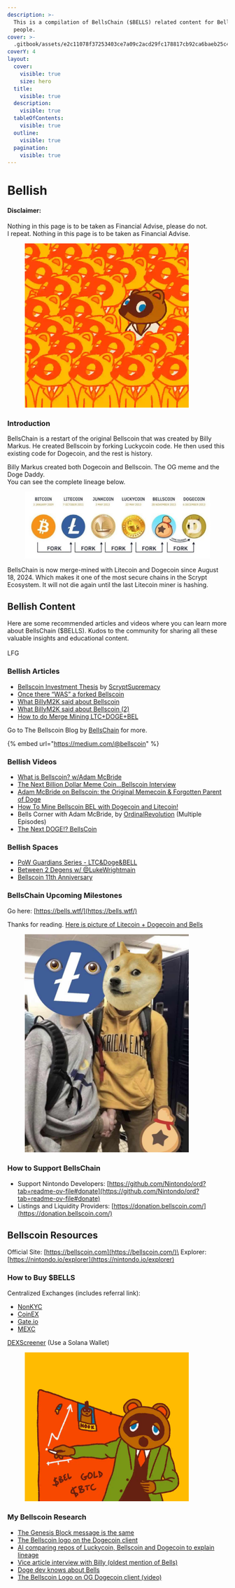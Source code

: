 ```yaml
---
description: >-
  This is a compilation of BellsChain ($BELLS) related content for Bellish
  people.
cover: >-
  .gitbook/assets/e2c11078f37253403ce7a09c2acd29fc178817cb92ca6baeb25c48e43a784349i0.webp
coverY: 4
layout:
  cover:
    visible: true
    size: hero
  title:
    visible: true
  description:
    visible: true
  tableOfContents:
    visible: true
  outline:
    visible: true
  pagination:
    visible: true
---
```


# Bellish

#### Disclaimer:

Nothing in this page is to be taken as Financial Advise, please do not.\
I repeat. Nothing in this page is to be taken as Financial Advise.

<figure><img src=".gitbook/assets/image (2) (1) (1).png" alt="" width="375"><figcaption></figcaption></figure>

### Introduction

BellsChain is a restart of the original Bellscoin that was created by Billy Markus. He created Bellscoin by forking Luckycoin code. He then used this existing code for Dogecoin, and the rest is history.&#x20;

Billy Markus created both Dogecoin and Bellscoin. The OG meme and the Doge Daddy.\
You can see the complete lineage below.&#x20;

<figure><img src=".gitbook/assets/4C38A7CE-AC17-471D-BFC4-5CA7A3A84A6B_4_5005_c.jpeg" alt=""><figcaption></figcaption></figure>

BellsChain is now merge-mined with Litecoin and Dogecoin since August 18, 2024. Which makes it one of the most secure chains in the Scrypt Ecosystem. It will not die again until the last Litecoin miner is hashing.



## Bellish Content

Here are some recommended articles and videos where you can learn more about BellsChain ($BELLS). Kudos to the community for sharing all these valuable insights and educational content.\
\
LFG

### Bellish Articles

* [Bellscoin Investment Thesis](https://medium.com/@bellscoin/bellscoin-investment-thesis-307190c0ce03) by [ScryptSupremacy](https://x.com/ScryptSupremacy)
* [Once there “WAS” a forked Bellscoin](https://medium.com/@bellscoin/once-there-was-forked-bellscoin-d39bc9c9248a)
* [What BillyM2K said about Bellscoin](https://medium.com/@bellscoin/what-billym2k-said-about-bellscoin-fcbdf4056aae)
* [What BillyM2K said about Bellscoin (2)](https://medium.com/@bellscoin/what-billym2k-said-about-bellscoin-2-21dcc1765287)
* [How to do Merge Mining LTC+DOGE+BEL](https://medium.com/@bellscoin/how-to-do-merge-mining-ltc-doge-bel-210f96deee71)

Go to The Bellscoin Blog by [BellsChain](https://x.com/BellsChain) for more.

{% embed url="https://medium.com/@bellscoin" %}

### Bellish Videos

* [What is Bellscoin? w/Adam McBride](https://www.youtube.com/watch?v=ILp5KriqlYU\&pp=ygUJYmVsbHNjb2lu)
* [The Next Billion Dollar Meme Coin...Bellscoin Interview](https://www.youtube.com/watch?v=2Bl8jMDIZUc\&pp=ygUJYmVsbHNjb2lu)
* [Adam McBride on Bellscoin: the Original Memecoin & Forgotten Parent of Doge](https://www.youtube.com/watch?v=3GHKwvxkU2Y\&pp=ygUJYmVsbHNjb2lu)
* [How To Mine Bellscoin BEL with Dogecoin and Litecoin!](https://www.youtube.com/watch?v=R2E2iXpeOf4\&pp=ygUJYmVsbHNjb2lu)
* Bells Corner with Adam McBride, by [OrdinalRevolution](https://www.youtube.com/@OrdinalRevolution) (Multiple Episodes)
* [The Next DOGE!? BellsCoin](https://www.youtube.com/watch?v=2cRz51xscBU)

### Bellish Spaces

* [PoW Guardians Series - LTC\&Doge\&BELL](https://x.com/ETCGrantsDao/status/1846635572959629762)
* [Between 2 Degens w/ @LukeWrightmain](https://x.com/i/broadcasts/1OyKAZAEDZaGb)
* [Bellscoin 11th Anniversary ](https://x.com/adamamcbride/status/1862246454422655003)

### BellsChain Upcoming Milestones

Go here: [https://bells.wtf/](https://bells.wtf/)



Thanks for reading. [Here is picture of Litecoin + Dogecoin and Bells](https://x.com/litecoin/status/1865011809994117233)

<figure><img src=".gitbook/assets/image (90).png" alt="" width="375"><figcaption></figcaption></figure>

### How to Support BellsChain

* Support Nintondo Developers: [https://github.com/Nintondo/ord?tab=readme-ov-file#donate](https://github.com/Nintondo/ord?tab=readme-ov-file#donate)
* Listings and Liquidity Providers: [https://donation.bellscoin.com/](https://donation.bellscoin.com/)

## Bellscoin Resources

Official Site: [https://bellscoin.com](https://bellscoin.com/)\
Explorer: [https://nintondo.io/explorer](https://nintondo.io/explorer)

### How to Buy $BELLS

Centralized Exchanges (includes referral link):

* [NonKYC](https://nonkyc.io/?ref=658045d205279ea14f3a7169)
* [CoinEX](https://www.coinex.com/register?refer_code=38a4q)
* [Gate.io](https://www.gate.io/ref/VlVGBgoN?ref_type=102)
* [MEXC](https://www.mexc.com/register?inviteCode=13dUe)

[DEXScreener](https://dexscreener.com/solana/BELLSsjNh6715KiorEhPw5NMt1AVuDdiwMYmkN4tBS5D) (Use a Solana Wallet)

<figure><img src=".gitbook/assets/image (1) (1) (1) (1) (1).png" alt="" width="375"><figcaption></figcaption></figure>

### My Bellscoin Research

* [The Genesis Block message is the same](https://x.com/ZachZwei/status/1862512487868112906)
* [The Bellscoin logo on the Dogecoin client](https://x.com/ZachZwei/status/1862897218107453770)
* [AI comparing repos of Luckycoin, Bellscoin and Dogecoin to explain lineage](https://x.com/ZachZwei/status/1863226678740492632)
* [Vice article interview with Billy (oldest mention of Bells)](https://x.com/ZachZwei/status/1864928815597928774)
* [Doge dev knows about Bells](https://x.com/ZachZwei/status/1865777254904852755)
* [The Bellscoin Logo on OG Dogecoin client (video)](https://x.com/ZachZwei/status/1863270288974344270)
